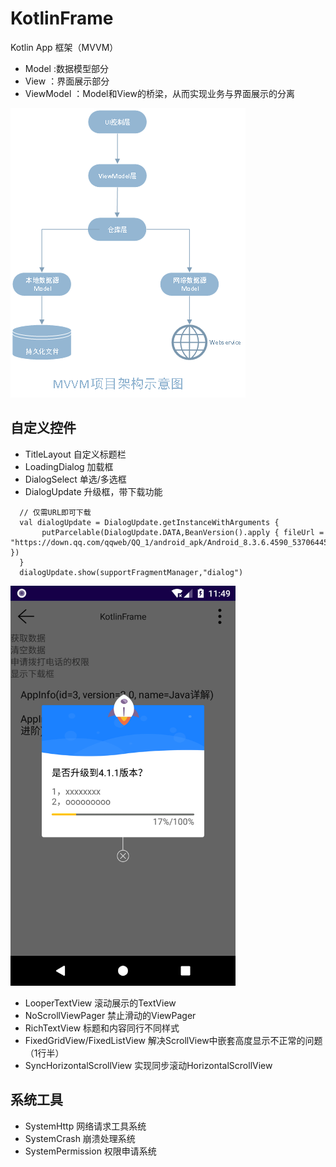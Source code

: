 # KotlinFrame
Kotlin App 框架（MVVM）
* Model :数据模型部分
* View ：界面展示部分
* ViewModel ：Model和View的桥梁，从而实现业务与界面展示的分离

![MVVM架构示意图](https://github.com/icookingcode/KotlinFrame/blob/master/snapshoot/mvvm.png)
## 自定义控件
* TitleLayout   自定义标题栏
* LoadingDialog 加载框
* DialogSelect  单选/多选框
* DialogUpdate  升级框，带下载功能
```
  // 仅需URL即可下载
  val dialogUpdate = DialogUpdate.getInstanceWithArguments {
       putParcelable(DialogUpdate.DATA,BeanVersion().apply { fileUrl = "https://down.qq.com/qqweb/QQ_1/android_apk/Android_8.3.6.4590_537064458.apk" })
  }
  dialogUpdate.show(supportFragmentManager,"dialog")
```
 <img src="https://github.com/icookingcode/KotlinFrame/blob/master/snapshoot/Screenshot_1591588183.png"  height="640" width="360">

* LooperTextView  滚动展示的TextView
* NoScrollViewPager  禁止滑动的ViewPager
* RichTextView  标题和内容同行不同样式
* FixedGridView/FixedListView  解决ScrollView中嵌套高度显示不正常的问题（1行半）
* SyncHorizontalScrollView  实现同步滚动HorizontalScrollView

## 系统工具
* SystemHttp 网络请求工具系统
* SystemCrash 崩溃处理系统
* SystemPermission 权限申请系统